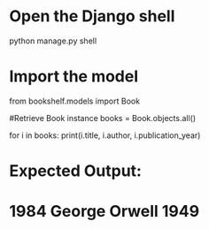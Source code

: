 # Open the Django shell
python manage.py shell

# Import the model
from bookshelf.models import Book

#Retrieve Book instance
books = Book.objects.all()

for i in books:
	print(i.title, i.author, i.publication_year)

# Expected Output:
# 1984 George Orwell 1949

